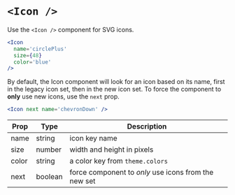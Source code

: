 
# `<Icon />`

Use the `<Icon />` component for SVG icons.

```jsx
<Icon
  name='circlePlus'
  size={48}
  color='blue'
/>
```

By default, the Icon component will look for an icon based on its name,
first in the legacy icon set, then in the new icon set.
To force the component to **only** use new icons, use the `next` prop.

```jsx
<Icon next name='chevronDown' />
```

Prop | Type | Description
---|---|---
name | string | icon key name
size | number | width and height in pixels
color | string | a color key from `theme.colors`
next | boolean | force component to *only* use icons from the new set

